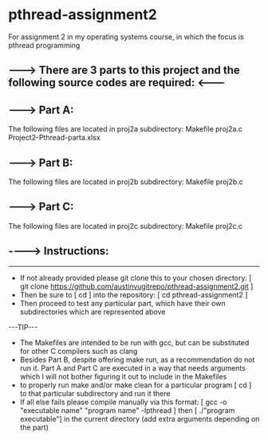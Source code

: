 # pthread-assignment2
For assignment 2 in my operating systems course, in which the focus is pthread programming

---> There are 3 parts to this project and the following source codes are required: <--- 
-------------------------------------------------------------------------------------------

---> Part A:
-------------------------------------------------------------------------------------------
The following files are located in proj2a subdirectory:
Makefile 
proj2a.c
Project2-Pthread-parta.xlsx

---> Part B:
-------------------------------------------------------------------------------------------
The following files are located in proj2b subdirectory:
Makefile
proj2b.c

---> Part C:
-------------------------------------------------------------------------------------------
The following files are located in proj2c subdirectory:
Makefile
proj2c.c

----> Instructions:
--------------------------------------------------------------------------------------------
--------------------------------------------------------------------------------------------

- If not already provided please git clone this to your chosen directory: 
    [ git clone https://github.com/austinvugitrepo/pthread-assignment2.git ]
- Then be sure to [ cd ] into the repository:
     [ cd pthread-assignment2 ]
- Then proceed to test any particular part, which have their own subdirectories which are represented above

---TIP---
- The Makefiles are intended to be run with gcc, but can be substituted for other C compilers such as clang
- Besides Part B, despite offering make run, as a recommendation do not run it. Part A and Part C are executed in a way that needs arguments which I will not
  bother figuring it out to include in the Makefiles
- to properly run make and/or make clean for a particular program [ cd ] to that particular subdirectory and run it there
- If all else fails please compile manually via this format:
    [ gcc -o "executable name" "program name" -lpthread ]
     then [ ./"program executable"] in the current directory (add extra arguments depending on the part)






